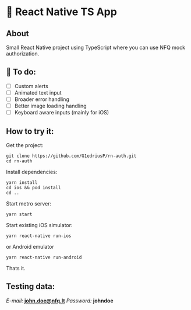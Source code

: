 # :hear_no_evil: React Native TS App
## About
Small React Native project using TypeScript where you can use NFQ mock authorization.

## :eyes: To do:
- [ ] Custom alerts
- [ ] Animated text input
- [ ] Broader error handling
- [ ] Better image loading handling
- [ ] Keyboard aware inputs (mainly for iOS)

## How to try it:
Get the project:
```
git clone https://github.com/G1edriusP/rn-auth.git
cd rn-auth
```
Install dependencies:
```
yarn install
cd ios && pod install
cd ..
```
Start metro server:
```
yarn start
```
Start existing iOS simulator:
```
yarn react-native run-ios
```
or Android emulator
```
yarn react-native run-android
```
Thats it.

## Testing data:
_E-mail:_ **john.doe@nfq.lt**
_Password:_ **johndoe**

